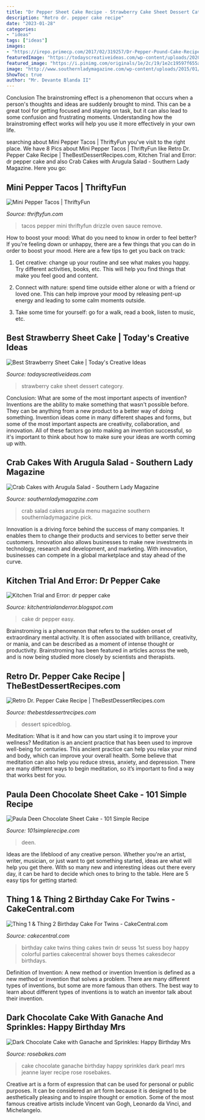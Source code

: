 ```yaml
---
title: "Dr Pepper Sheet Cake Recipe - Strawberry Cake Sheet Dessert Category"
description: "Retro dr. pepper cake recipe"
date: "2023-01-28"
categories:
- "ideas"
tags: ["ideas"]
images:
- "https://irepo.primecp.com/2017/02/319257/Dr-Pepper-Pound-Cake-Recipe_Large500_ID-2100652.jpg?v=2100652"
featuredImage: "https://todayscreativeideas.com/wp-content/uploads/2020/02/Best-Strawberry-Sheet-Cake.jpg"
featured_image: "https://i.pinimg.com/originals/1e/2c/19/1e2c19597f655a1838caa3471dbe6b6d.jpg"
image: "http://www.southernladymagazine.com/wp-content/uploads/2015/01/Crabcakes220MBS.jpg"
ShowToc: true
author: "Mr. Devante Blanda II"
---
```



Conclusion
The brainstroming effect is a phenomenon that occurs when a person's thoughts and ideas are suddenly brought to mind. This can be a great tool for getting focused and staying on task, but it can also lead to some confusion and frustrating moments. Understanding how the brainstroming effect works will help you use it more effectively in your own life.

	

		
searching about Mini Pepper Tacos | ThriftyFun you've visit to the right place. We have 8 Pics about Mini Pepper Tacos | ThriftyFun like Retro Dr. Pepper Cake Recipe | TheBestDessertRecipes.com, Kitchen Trial and Error: dr pepper cake and also Crab Cakes with Arugula Salad - Southern Lady Magazine. Here you go:
		
    
## Mini Pepper Tacos | ThriftyFun

<img loading=lazy src="https://img.thrfun.com/img/130/255/mini_pepper_tacos_8_x7.jpg" onerror="this.onerror=null;this.src='https://tse3.mm.bing.net/th?id=OIP.Ub82EzAMTBAGEVWJtUAO7wHaJ4&amp;pid=15.1';" alt="Mini Pepper Tacos | ThriftyFun">

_Source: thriftyfun.com_

>tacos pepper mini thriftyfun drizzle oven sauce remove. 

	

How to boost your mood: What do you need to know in order to feel better?
If you're feeling down or unhappy, there are a few things that you can do in order to boost your mood. Here are a few tips to get you back on track: 
1. Get creative: change up your routine and see what makes you happy. Try different activities, books, etc. This will help you find things that make you feel good and content. 

2. Connect with nature: spend time outside either alone or with a friend or loved one. This can help improve your mood by releasing pent-up energy and leading to some calm moments outside. 

3. Take some time for yourself: go for a walk, read a book, listen to music, etc.

    
## Best Strawberry Sheet Cake | Today&#039;s Creative Ideas

<img loading=lazy src="https://todayscreativeideas.com/wp-content/uploads/2020/02/Best-Strawberry-Sheet-Cake.jpg" onerror="this.onerror=null;this.src='https://tse2.mm.bing.net/th?id=OIP.twHnAbgrAMglv_vzDV2brgHaLH&amp;pid=15.1';" alt="Best Strawberry Sheet Cake | Today&#039;s Creative Ideas">

_Source: todayscreativeideas.com_

>strawberry cake sheet dessert category. 

	

Conclusion: What are some of the most important aspects of invention?
Inventions are the ability to make something that wasn't possible before. They can be anything from a new product to a better way of doing something. Invention ideas come in many different shapes and forms, but some of the most important aspects are creativity, collaboration, and innovation. All of these factors go into making an invention successful, so it's important to think about how to make sure your ideas are worth coming up with.

    
## Crab Cakes With Arugula Salad - Southern Lady Magazine

<img loading=lazy src="http://www.southernladymagazine.com/wp-content/uploads/2015/01/Crabcakes220MBS.jpg" onerror="this.onerror=null;this.src='https://tse4.mm.bing.net/th?id=OIP.8s2IRdR2FK2GIjgKZDyTqgHaHa&amp;pid=15.1';" alt="Crab Cakes with Arugula Salad - Southern Lady Magazine">

_Source: southernladymagazine.com_

>crab salad cakes arugula menu magazine southern southernladymagazine pick. 

	

Innovation is a driving force behind the success of many companies. It enables them to change their products and services to better serve their customers. Innovation also allows businesses to make new investments in technology, research and development, and marketing. With innovation, businesses can compete in a global marketplace and stay ahead of the curve.

    
## Kitchen Trial And Error: Dr Pepper Cake

<img loading=lazy src="http://1.bp.blogspot.com/_XNtB1QGQ9r0/S7KmQeYPG9I/AAAAAAAAAyM/KfrUb0YO7Dc/w1200-h630-p-k-no-nu/IMG_4203.JPG" onerror="this.onerror=null;this.src='https://tse1.mm.bing.net/th?id=OIP.LjIdZlNuVVm-8iue0Yh7IgHaFj&amp;pid=15.1';" alt="Kitchen Trial and Error: dr pepper cake">

_Source: kitchentrialanderror.blogspot.com_

>cake dr pepper easy. 

	

Brainstroming is a phenomenon that refers to the sudden onset of extraordinary mental activity. It is often associated with brilliance, creativity, or mania, and can be described as a moment of intense thought or productivity. Brainstroming has been featured in articles across the web, and is now being studied more closely by scientists and therapists.

    
## Retro Dr. Pepper Cake Recipe | TheBestDessertRecipes.com

<img loading=lazy src="https://irepo.primecp.com/2017/02/319257/Dr-Pepper-Pound-Cake-Recipe_Large500_ID-2100652.jpg?v=2100652" onerror="this.onerror=null;this.src='https://tse2.mm.bing.net/th?id=OIP.H-T4ta0CEeUp-K4sT6gDPgHaLH&amp;pid=15.1';" alt="Retro Dr. Pepper Cake Recipe | TheBestDessertRecipes.com">

_Source: thebestdessertrecipes.com_

>dessert spicedblog. 

	

Meditation: What is it and how can you start using it to improve your wellness?
Meditation is an ancient practice that has been used to improve well-being for centuries. This ancient practice can help you relax your mind and body, which can improve your overall health. Some believe that meditation can also help you reduce stress, anxiety, and depression. There are many different ways to begin meditation, so it’s important to find a way that works best for you.

    
## Paula Deen Chocolate Sheet Cake - 101 Simple Recipe

<img loading=lazy src="https://i.pinimg.com/originals/1e/2c/19/1e2c19597f655a1838caa3471dbe6b6d.jpg" onerror="this.onerror=null;this.src='https://tse3.mm.bing.net/th?id=OIP.c4d_hAL4k6l_-BdawHyLZwHaHa&amp;pid=15.1';" alt="Paula Deen Chocolate Sheet Cake - 101 Simple Recipe">

_Source: 101simplerecipe.com_

>deen. 

	

Ideas are the lifeblood of any creative person. Whether you're an artist, writer, musician, or just want to get something started, ideas are what will help you get there. With so many new and interesting ideas out there every day, it can be hard to decide which ones to bring to the table. Here are 5 easy tips for getting started: 

    
## Thing 1 &amp; Thing 2 Birthday Cake For Twins - CakeCentral.com

<img loading=lazy src="https://cdn001.cakecentral.com/gallery/2015/03/900_869020R30K_thing-1-amp-thing-2-birthday-cake-for-twins.jpg" onerror="this.onerror=null;this.src='https://tse3.mm.bing.net/th?id=OIP.tCdmHFf520Nnoj3vlEasvwHaMI&amp;pid=15.1';" alt="Thing 1 &amp; Thing 2 Birthday Cake For Twins - CakeCentral.com">

_Source: cakecentral.com_

>birthday cake twins thing cakes twin dr seuss 1st suess boy happy colorful parties cakecentral shower boys themes cakesdecor birthdays. 

	

Definition of Invention: A new method or invention
Invention is defined as a new method or invention that solves a problem. There are many different types of inventions, but some are more famous than others. The best way to learn about different types of inventions is to watch an inventor talk about their invention.

    
## Dark Chocolate Cake With Ganache And Sprinkles: Happy Birthday Mrs

<img loading=lazy src="https://rosebakes.com/wp-content/uploads/2013/04/Dark-Chocolate-Layer-Cake-with-Ganache-590x849.jpg" onerror="this.onerror=null;this.src='https://tse4.mm.bing.net/th?id=OIP.Mf_vYbGrciaKR62H_mYuQAHaKq&amp;pid=15.1';" alt="Dark Chocolate Cake with Ganache and Sprinkles: Happy Birthday Mrs">

_Source: rosebakes.com_

>cake chocolate ganache birthday happy sprinkles dark pearl mrs jeanne layer recipe rose rosebakes. 

	

Creative art is a form of expression that can be used for personal or public purposes. It can be considered an art form because it is designed to be aesthetically pleasing and to inspire thought or emotion. Some of the most famous creative artists include Vincent van Gogh, Leonardo da Vinci, and Michelangelo.

